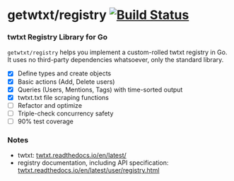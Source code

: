 # getwtxt/registry [![Build Status](https://travis-ci.com/getwtxt/registry.svg?branch=master)](https://travis-ci.com/getwtxt/registry)
### twtxt Registry Library for Go

`getwtxt/registry` helps you implement a custom-rolled twtxt registry in Go.
It uses no third-party dependencies whatsoever, only the standard library.

- [x] Define types and create objects
- [x] Basic actions (Add, Delete users)
- [x] Queries (Users, Mentions, Tags) with time-sorted output
- [x] twtxt.txt file scraping functions
- [ ] Refactor and optimize
- [ ] Triple-check concurrency safety
- [ ] 90% test coverage

### Notes

* twtxt: [twtxt.readthedocs.io/en/latest/](https://twtxt.readthedocs.io/en/latest/)
* registry documentation, including API specification: [twtxt.readthedocs.io/en/latest/user/registry.html](https://twtxt.readthedocs.io/en/latest/user/registry.html)
